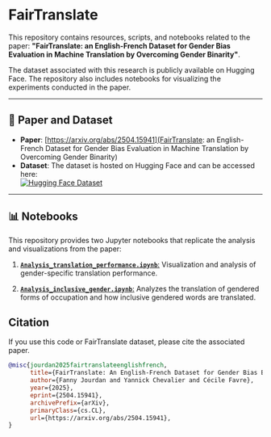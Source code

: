 # FairTranslate

This repository contains resources, scripts, and notebooks related to the paper:
**"FairTranslate: an English-French Dataset for Gender Bias Evaluation in Machine Translation by Overcoming Gender Binarity"**.

The dataset associated with this research is publicly available on Hugging Face. The repository also includes notebooks for visualizing the experiments conducted in the paper.

---

## 📄 Paper and Dataset

- **Paper**: [https://arxiv.org/abs/2504.15941](FairTranslate: an English-French Dataset for Gender Bias Evaluation in Machine Translation by Overcoming Gender Binarity) 
- **Dataset**: The dataset is hosted on Hugging Face and can be accessed here:  
  [![Hugging Face Dataset](https://img.shields.io/badge/Dataset-Hugging%20Face-blue)](https://huggingface.co/datasets/Fannyjrd/FairTranslate_fr)

---

## 📊 Notebooks

This repository provides two Jupyter notebooks that replicate the analysis and visualizations from the paper:


1. [**`Analysis_translation_performance.ipynb`**:](./Analysis_translation_performance.ipynb)
   Visualization and analysis of gender-specific translation performance. 

2. [**`Analysis_inclusive_gender.ipynb`**:](Analysis_inclusive_gender.ipynb)
   Analyzes the translation of gendered forms of occupation and how inclusive gendered words are translated.


## Citation

If you use this code or FairTranslate dataset, please cite the associated paper.

```bibtex
@misc{jourdan2025fairtranslateenglishfrench,
      title={FairTranslate: An English-French Dataset for Gender Bias Evaluation in Machine Translation by Overcoming Gender Binarity}, 
      author={Fanny Jourdan and Yannick Chevalier and Cécile Favre},
      year={2025},
      eprint={2504.15941},
      archivePrefix={arXiv},
      primaryClass={cs.CL},
      url={https://arxiv.org/abs/2504.15941}, 
}
